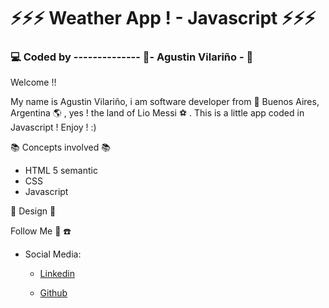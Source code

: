 # :zap::zap::zap: Weather App ! - Javascript :zap::zap::zap:

### :computer: Coded by -------------- :saxophone:- Agustin Vilariño - :saxophone:

Welcome !!

My name is Agustin Vilariño, i am software developer from  📌  Buenos Aires, Argentina  🌎  , yes ! the land of Lio Messi  ⚽  . This is a little app coded in Javascript !
Enjoy ! :)

📚  Concepts involved  📚

-   HTML 5 semantic
-   CSS
-   Javascript


📐  Design  📐

[](https://raw.githubusercontent.com/avilarino/weather-app/master/assets/images/weather-app.png)



Follow Me  🙌  ☎️

-   Social Media:
    -   [Linkedin](https://www.linkedin.com/in/agust%C3%ADn-vilari%C3%B1o-17914564/)
        
    -   [Github](https://github.com/avilarino)
